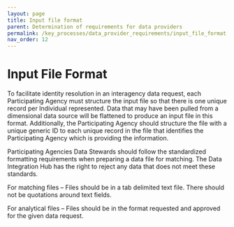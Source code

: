 ```yaml
---
layout: page
title: Input file format
parent: Determination of requirements for data providers
permalink: /key_processes/data_provider_requirements/input_file_format
nav_order: 12
---
```


# Input File Format

To facilitate identity resolution in an interagency data request, each Participating Agency must structure the input file so that there is one unique record per Individual represented. Data that may have been pulled from a dimensional data source will be flattened to produce an input file in this format. Additionally, the Participating Agency should structure the file with a unique generic ID to each unique record in the file that identifies the Participating Agency which is providing the information.

Participating Agencies Data Stewards should follow the standardized formatting requirements when preparing a data file for matching. The Data Integration Hub has the right to reject any data that does not meet these standards.

For matching files – Files should be in a tab delimited text file. There should not be quotations around text fields.

For analytical files – Files should be in the format requested and approved for the given data request.

